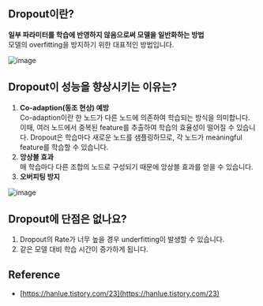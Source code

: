 ## Dropout이란?
**일부 파라미터를 학습에 반영하지 않음으로써 모델을 일반화하는 방법**    
모델의 overfitting을 방지하기 위한 대표적인 방법입니다.

![image](https://user-images.githubusercontent.com/16442978/164978715-9bfc9e5c-fb5e-4ba7-b14a-61ea37603c2c.png)

## Dropout이 성능을 향상시키는 이유는?
1. **Co-adaption(동조 현상) 예방**  
Co-adaption이란 한 노드가 다른 노드에 의존하여 학습되는 방식을 의미합니다. 이때, 여러 노드에서 중복된 feature를 추출하여 학습의 효율성이 떨어질 수 있습니다.
Dropout은 학습마다 새로운 노드를 샘플링하므로, 각 노드가 meaningful feature를 학습할 수 있습니다.
2. **앙상블 효과**  
매 학습마다 다른 조합의 노드로 구성되기 때문에 앙상블 효과를 얻을 수 있습니다.
3. **오버피팅 방지**  


![image](https://user-images.githubusercontent.com/16442978/164978845-03c47a32-8b57-4ad1-8194-f218b6d69173.png)

## Dropout에 단점은 없나요?
1. Dropout의 Rate가 너무 높을 경우 underfitting이 발생할 수 있습니다.
2. 같은 모델 대비 학습 시간이 증가하게 됩니다.

## Reference
- [https://hanlue.tistory.com/23](https://hanlue.tistory.com/23)
